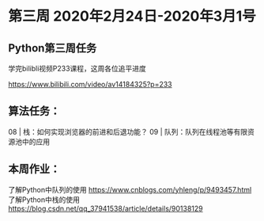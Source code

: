 # 第三周 2020年2月24日-2020年3月1号

## Python第三周任务

学完bilibli视频P233课程，这周各位追平进度

https://www.bilibili.com/video/av14184325?p=233


## 算法任务：

08 | 栈：如何实现浏览器的前进和后退功能？
09 | 队列：队列在线程池等有限资源池中的应用


## 本周作业：
了解Python中队列的使用
https://www.cnblogs.com/yhleng/p/9493457.html
了解Python中栈的使用
https://blog.csdn.net/qq_37941538/article/details/90138129
